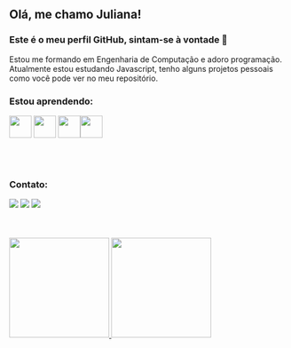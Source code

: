 ## Olá, me chamo Juliana!

### Este é o meu perfil GitHub, sintam-se à vontade 👋

Estou me formando em Engenharia de Computação e adoro programação. Atualmente estou estudando Javascript, tenho alguns projetos pessoais como você pode ver no meu repositório.

### Estou aprendendo:

<img src="https://cdn.jsdelivr.net/gh/devicons/devicon/icons/html5/html5-original-wordmark.svg" width="40" height="40"/> <img src="https://cdn.jsdelivr.net/gh/devicons/devicon/icons/css3/css3-original-wordmark.svg" width="40" height="40"/> <img src="https://cdn.jsdelivr.net/gh/devicons/devicon/icons/javascript/javascript-original.svg" width="40" height="40"/><img src="https://cdn.jsdelivr.net/gh/devicons/devicon/icons/angularjs/angularjs-original.svg" width="40" height="40"/>


</br>
</br>

### Contato:
<div>
<a href="https://instagram.com/jul1anaportela" target="_blank"><img src="https://img.shields.io/badge/-Instagram-%23E4405F?style=for-the-badge&logo=instagram&logoColor=white" target="_blank"></a>
<a href = "mailto:juliana.serra.portela@gmail.com"><img src="https://img.shields.io/badge/Gmail-D14836?style=for-the-badge&logo=gmail&logoColor=white" target="_blank"></a>
<a href="https://www.linkedin.com/in/juliana-portela-671a81116/" target="_blank"><img src="https://img.shields.io/badge/-LinkedIn-%230077B5?style=for-the-badge&logo=linkedin&logoColor=white" target="_blank"></a>   
</div>

</br>
</br>
</br>
<div>
<a href="https://github.com/jul1anaportela">
<img height="180em" src="https://github-readme-stats.vercel.app/api/top-langs/?username=jul1anaportela&layout=compact&langs_count=7&theme=dracula"/>
<img height="180em" src="https://github-readme-stats.vercel.app/api?username=jul1anaportela&show_icons=true&theme=dracula&include_all_commits=true&count_private=true"/>
</div>
